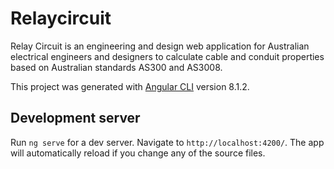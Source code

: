 # Relaycircuit

Relay Circuit is an engineering and design web application for Australian electrical engineers and designers to calculate cable and conduit properties based on Australian standards AS300 and AS3008.

This project was generated with [Angular CLI](https://github.com/angular/angular-cli) version 8.1.2.

## Development server

Run `ng serve` for a dev server. Navigate to `http://localhost:4200/`. The app will automatically reload if you change any of the source files.